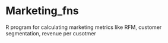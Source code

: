 # Marketing_fns
R program for calculating marketing metrics like RFM, customer segmentation, revenue per cusotmer

